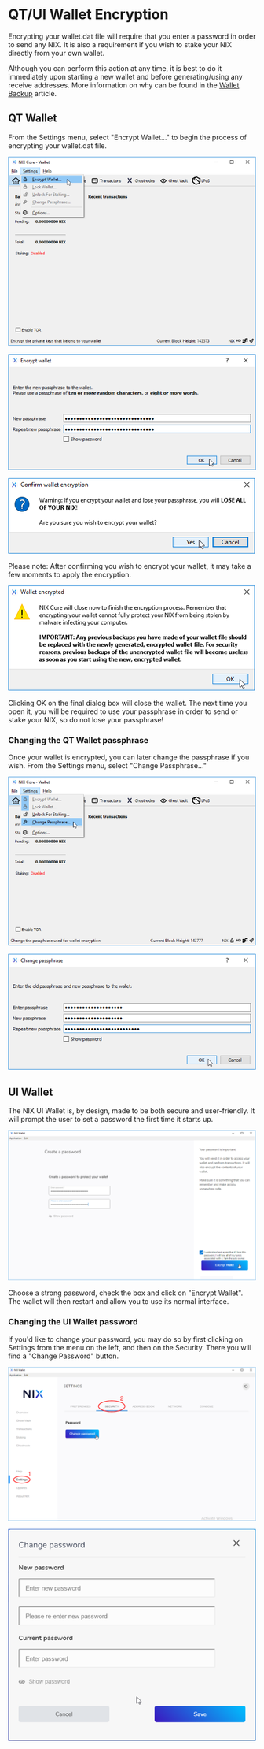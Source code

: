 # QT/UI Wallet Encryption

Encrypting your wallet.dat file will require that you enter a password in order to send any NIX. It is also a requirement if you wish to stake your NIX directly from your own wallet. 

Although you can perform this action at any time, it is best to do it immediately upon starting a new wallet and before generating/using any receive addresses. More information on why can be found in the [Wallet Backup](wallet-backup.md) article.

## QT Wallet

From the Settings menu, select "Encrypt Wallet..." to begin the process of encrypting your wallet.dat file.

![Select &quot;Encrypt Wallet...&quot; from the Settings menu](../../.gitbook/assets/qt-encryptmenu.png)

![Choose a very strong passphrase](../../.gitbook/assets/qt-encryptwindow.png)

![Confirm that you wish to encrypt your wallet](../../.gitbook/assets/qt-confirmencryption.png)

Please note: After confirming you wish to encrypt your wallet, it may take a few moments to apply the encryption.

![](../../.gitbook/assets/qt-encrypteddialog.png)

Clicking OK on the final dialog box will close the wallet. The next time you open it, you will be required to use your passphrase in order to send or stake your NIX, so do not lose your passphrase!

### Changing the QT Wallet passphrase

Once your wallet is encrypted, you can later change the passphrase if you wish. From the Settings menu, select "Change Passphrase..." 

![Select &quot;Change Passphrase...&quot; from the Settings menu](../../.gitbook/assets/qt-changepwmenu.png)

![Fill in your current passphrase and choose a new one](../../.gitbook/assets/qt-changepw.png)

## UI Wallet

The NIX UI Wallet is, by design, made to be both secure and user-friendly. It will prompt the user to set a password the first time it starts up.

![](../../.gitbook/assets/ui-encryption.png)

Choose a strong password, check the box and click on "Encrypt Wallet". The wallet will then restart and allow you to use its normal interface.

### Changing the UI Wallet password

If you'd like to change your password, you may do so by first clicking on Settings from the menu on the left, and then on the Security. There you will find a "Change Password" button.

![](../../.gitbook/assets/ui-settingssecurity.png)

![](../../.gitbook/assets/ui-changepw.png)



